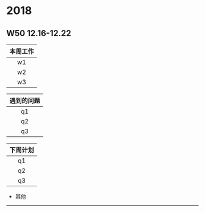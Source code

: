 # 2018
## W50 12.16-12.22
| 本周工作 | 
| :-: | 
| w1   |  论文工作
| w2   | 论文工作
| w3   |  论文工作

| 遇到的问题 | 
| :-: | 
| q1   |  
| q2   | 
| q3   |  

| 下周计划 | 
| :-: | 
| q1   |  
| q2   | 
| q3   |  

* 其他
-------------------------------------------------------------
